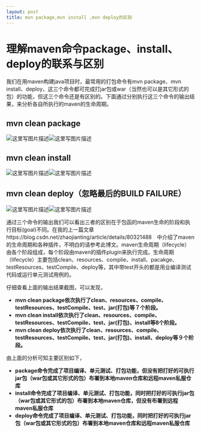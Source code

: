 ```yaml
---
layout: post
title: mvn package,mvn install ,mvn deploy的区别
---
```

# 理解maven命令package、install、deploy的联系与区别


我们在用maven构建java项目时，最常用的打包命令有mvn package、mvn install、deploy，这三个命令都可完成打jar包或war（当然也可以是其它形式的包）的功能，但这三个命令还是有区别的。下面通过分别执行这三个命令的输出结果，来分析各自所执行的maven的生命周期。

## mvn clean package

![这里写图片描述](https://img-blog.csdn.net/20180515155839690?watermark/2/text/aHR0cHM6Ly9ibG9nLmNzZG4ubmV0L3poYW9qaWFudGluZw==/font/5a6L5L2T/fontsize/400/fill/I0JBQkFCMA==/dissolve/70)![这里写图片描述](https://img-blog.csdn.net/20180515155852762?watermark/2/text/aHR0cHM6Ly9ibG9nLmNzZG4ubmV0L3poYW9qaWFudGluZw==/font/5a6L5L2T/fontsize/400/fill/I0JBQkFCMA==/dissolve/70)

## mvn clean install

![这里写图片描述](https://img-blog.csdn.net/20180515155917549?watermark/2/text/aHR0cHM6Ly9ibG9nLmNzZG4ubmV0L3poYW9qaWFudGluZw==/font/5a6L5L2T/fontsize/400/fill/I0JBQkFCMA==/dissolve/70)![这里写图片描述](https://img-blog.csdn.net/20180515155928251?watermark/2/text/aHR0cHM6Ly9ibG9nLmNzZG4ubmV0L3poYW9qaWFudGluZw==/font/5a6L5L2T/fontsize/400/fill/I0JBQkFCMA==/dissolve/70)

## mvn clean deploy（忽略最后的BUILD FAILURE）

![这里写图片描述](https://img-blog.csdn.net/20180515160000710?watermark/2/text/aHR0cHM6Ly9ibG9nLmNzZG4ubmV0L3poYW9qaWFudGluZw==/font/5a6L5L2T/fontsize/400/fill/I0JBQkFCMA==/dissolve/70)![这里写图片描述](https://img-blog.csdn.net/20180515160009425?watermark/2/text/aHR0cHM6Ly9ibG9nLmNzZG4ubmV0L3poYW9qaWFudGluZw==/font/5a6L5L2T/fontsize/400/fill/I0JBQkFCMA==/dissolve/70)

通过三个命令的输出我们可以看出三者的区别在于包函的maven生命的阶段和执行目标\(goal\)不同。在我的上一篇文章https://blog.csdn.net/zhaojianting/article/details/80321488　中介绍了maven的生命周期和各种插件，不明白的请参考此博文。maven生命周期（lifecycle）由各个阶段组成，每个阶段由maven的插件plugin来执行完成。生命周期（lifecycle）主要包括clean、resources、complie、install、pacakge、testResources、testCompile、deploy等，其中带test开头的都是用业编译测试代码或运行单元测试用例的。

仔细查看上面的输出结果截图，可以发现，

* **mvn clean package依次执行了clean、resources、compile、testResources、testCompile、test、jar\(打包\)等７个阶段。**
* **mvn clean install依次执行了clean、resources、compile、testResources、testCompile、test、jar\(打包\)、install等8个阶段。**
* **mvn clean deploy依次执行了clean、resources、compile、testResources、testCompile、test、jar\(打包\)、install、deploy等９个阶段。**

由上面的分析可知主要区别如下，

* **package命令完成了项目编译、单元测试、打包功能，但没有把打好的可执行jar包（war包或其它形式的包）布署到本地maven仓库和远程maven私服仓库**
* **install命令完成了项目编译、单元测试、打包功能，同时把打好的可执行jar包（war包或其它形式的包）布署到本地maven仓库，但没有布署到远程maven私服仓库**
* **deploy命令完成了项目编译、单元测试、打包功能，同时把打好的可执行jar包（war包或其它形式的包）布署到本地maven仓库和远程maven私服仓库**